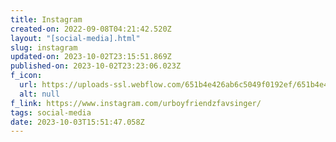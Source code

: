 ```yaml
---
title: Instagram
created-on: 2022-09-08T04:21:42.520Z
layout: "[social-media].html"
slug: instagram
updated-on: 2023-10-02T23:15:51.869Z
published-on: 2023-10-02T23:23:06.023Z
f_icon:
  url: https://uploads-ssl.webflow.com/651b4e426ab6c5049f0192ef/651b4e426ab6c5049f0193a3_instagram%20(1).png
  alt: null
f_link: https://www.instagram.com/urboyfriendzfavsinger/
tags: social-media
date: 2023-10-03T15:51:47.058Z
---
```

